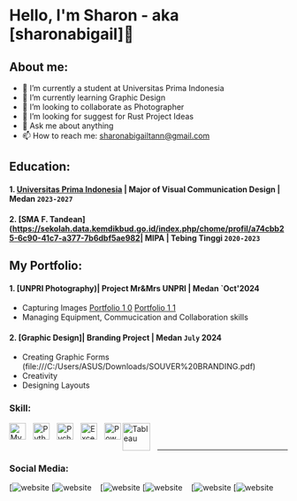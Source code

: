 # Hello, I'm Sharon - aka [sharonabigail]👋
## About me:
- 🔭 I’m currently a student at Universitas Prima Indonesia
- 🌱 I’m currently learning Graphic Design
- 👯 I’m looking to collaborate as Photographer
- 🤔 I’m looking for suggest for Rust Project Ideas
- 💬 Ask me about anything
- 📫 How to reach me: sharonabigailtann@gmail.com

## Education:
#### 1. [Universitas Prima Indonesia](https://unprimdn.ac.id/) | Major of Visual Communication Design | Medan `2023-2027`
#### 2. [SMA F. Tandean](https://sekolah.data.kemdikbud.go.id/index.php/chome/profil/a74cbb25-6c90-41c7-a377-7b6dbf5ae982| MIPA | Tebing Tinggi `2020-2023`

## My Portfolio:
#### 1. [UNPRI Photography)| Project Mr&Mrs UNPRI | Medan `Oct'2024
   - Capturing Images [Portfolio 1 0](https://github.com/user-attachments/assets/7628bebd-ed26-4097-a5ba-817f9207ede6) [Portfolio 1 1](https://github.com/user-attachments/assets/bbaa1cf0-f3f6-45be-8022-0c9634f516d6)
   - Managing Equipment, Commucication and Collaboration skills
#### 2. [Graphic Design]| Branding Project | Medan `July` 2024
   - Creating Graphic Forms (file:///C:/Users/ASUS/Downloads/SOUVER%20BRANDING.pdf)
   - Creativity
   - Designing Layouts

### Skill:

[<img align="left" alt="MySQL" width="30px" src="https://cdn.jsdelivr.net/gh/devicons/devicon/icons/mysql/mysql-original.svg" style="padding-right:10px;" />][webdev]
[<img align="left" alt="Python" width="30px" src="https://upload.wikimedia.org/wikipedia/commons/thumb/c/c3/Python-logo-notext.svg/110px-Python-logo-notext.svg.png?20100317150552" style="padding-right:10px;" />][webdev]
[<img align="left" alt="Pycharm" width="30px" src="https://upload.wikimedia.org/wikipedia/commons/thumb/1/1d/PyCharm_Icon.svg/220px-PyCharm_Icon.svg.png" style="padding-right:10px;" />][webdev]
[<img align="left" alt="Excel" width="30px" src="https://is2-ssl.mzstatic.com/image/thumb/Purple126/v4/a8/fd/5a/a8fd5a84-c6f1-355f-3b9f-6e86598efaa3/XCEL.png/1200x630bb.png" style="padding-right:10px;" />][webdev]
[<img align="left" alt="Power BI" width="30px" src="https://powerbi.microsoft.com/pictures/application-logos/svg/powerbi.svg" style="padding-right:0px;" />][webdev]
[<img align="left" alt="Tableau" width="50px" src="https://logos-world.net/wp-content/uploads/2021/10/Tableau-Symbol.png" style="padding-right:10px;" />][webdev]

<br />
<br />

---
### Social Media:
[![website](https://twitter.com/sharonabigail-light-mode-only)
[![website](https://twitter.com/sharonabigail-dark-mode-only)
&nbsp;&nbsp;
[![website](https://www.linkedin.com/in/sharonabigail-light-mode-only)
[![website](https://www.linkedin.com/in/sharonabigail-dark-mode-only)
&nbsp;&nbsp;
[![website](https://instagram.com/sharonabigail-light-mode-only)
[![website](https://instagram.com/sharonabigail-dark-mode-only)



[webdev]: https://github.com/sharonabigail/sharonabigail

